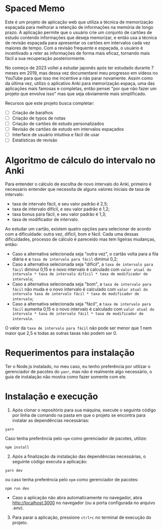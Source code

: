 # Spaced Memo
Este é um projeto de aplicação web que utiliza a técnica de memorização espaçada para melhorar a retenção de informações na memória de longo prazo. A aplicação permite que o usuário crie um conjunto de cartões de estudo contendo informações que deseja memorizar, e então usa a técnica de revisão espaçada para apresentar os cartões em intervalos cada vez maiores de tempo. Com a revisão frequente e espaçada, o usuário é incentivado a reter as informações de forma mais eficaz, tornando mais fácil a sua recuperação posteriormente.

No começo de 2023 voltei a estudar japonês após ter estudado durante 7 meses em 2019, mas dessa vez documentarei meu progresso em vídeos no YouTube para que isso me incentive a não parar novamente. Assim como da última vez, utilizo o aplicativo Anki para memorização espaça, uma das aplicações mais famosas e completas, então pensei "por que não fazer um projeto que envolva isso" mas que seja obviamente mais simplificado.

Recursos que este projeto busca completar:

- [ ] Criação de baralhos
- [ ] Criação de typos de notas
- [ ] Criação de cartões de estudo personalizados
- [ ] Revisão de cartões de estudo em intervalos espaçados
- [ ] Interface de usuário intuitiva e fácil de usar
- [ ] Estatísticas de revisão

# Algoritmo de cálculo do intervalo no Anki
Para entender o cálculo de escolha de novo intervalo do Anki, primeiro é necessário entender que necessita de alguns valores iniciais de taxa de intervalo:
- taxa de intervalo fácil, e seu valor padrão é 2,5;
- taxa de intervalo difícil, e seu valor padrão é 1,2;
- taxa bonus para fácil, e seu valor padrão é 1,3;
- taxa de modificador de intervalo.

Ao estudar um cartão, existem quatro opções para selecionar de acordo com a dificuldade: outra vez, difícil, bom e fácil. Cada uma dessas dificuldades,  processo de cálculo é pareceido mas tem ligeiras mudanças, então:
- Caso a alternativa selecionada seja "outra vez", o cartão volta para a fila diária e a `taxa de intervalo para fácil` diminui 0,2;
- Caso a alternativa selecionada seja "difícil", a `taxa de intervalo para fácil` diminui 0,15 e o novo intervalo é calculado com `valor atual do intervalo * taxa de intervalo difícil * taxa de modificador de intervalo`;
- Caso a alternativa selecionada seja "bom", a `taxa de intervalo para fácil` não muda e o novo intervalo é calculado com `valor atual do intervalo taxa de intervalo fácil * taxa de modificador de intervalo`;
- Caso a alternativa selecionada seja "fácil", a `taxa de intervalo para fácil` aumenta 0,15 e o novo intervalo é calculado com `valor atual do intervalo * taxa de intervalo fácil * taxa de modificador de intervalo`.

O valor da `taxa de intervalo para fácil` não pode ser menor que 1 nem maior que 2,5 e todas as outras taxas não podem ser 0.

# Requerimentos para instalação
Ter o Node.js instalado, no meu caso, eu tenho preferência por utilizar o gerenciador de pacotes do `yanr`, mas não é realmente algo necessário, o guia de instalação não mostra como fazer somente com ele.

# Instalação e execução

1. Após clonar o repositório para sua máquina, execute o seguinte código por linha de comando na pasta em que o projeto se encontra para instalar as dependências necessárias:

```shell
yarn
```

Caso tenha preferência pelo `npm` como gerenciador de pacotes, utilize:

```shell
npm install
```

2. Após a finalização da instalação das dependências necessárias, o seguinte código executa a aplicação:

```shell
yarn dev
```

ou caso tenha preferência pelo `npm` como gerenciador de pacotes:

```shell
npm run dev
```

- Caso a aplicação não abra automaticamente no navegador, abra [http://localhost:3000](http://localhost:3000) no navegador (ou a porta configurada no arquivo .env).

3. Para parar a aplicação, pressione `ctrl+c` no terminal de execução do projeto.
